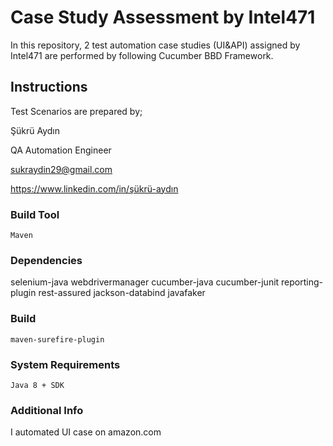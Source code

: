 # Case Study Assessment by Intel471

In this repository, 2 test automation case studies (UI&API) assigned by Intel471 are performed by following Cucumber BBD Framework.  

## Instructions
Test Scenarios are prepared by;

Şükrü Aydın

QA Automation Engineer

sukraydin29@gmail.com

https://www.linkedin.com/in/şükrü-aydın

### Build Tool
```Maven```

### Dependencies
selenium-java
webdrivermanager
cucumber-java
cucumber-junit
reporting-plugin
rest-assured
jackson-databind
javafaker

### Build
```maven-surefire-plugin```

### System Requirements
```Java 8 + SDK```

### Additional Info
I automated UI case on amazon.com
